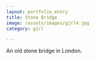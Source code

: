 ```yaml
---
layout: portfolio_entry
title: Stone Bridge
image: /assets/images/girl4.jpg
category: girl

---
```

An old stone bridge in London.
